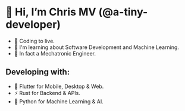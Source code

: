 # 👋 Hi, I’m Chris MV (@a-tiny-developer)
- 💜 Coding to live.
- 🌱 I'm learning about Software Development and Machine Learning.
- 🦾 In fact a Mechatronic Engineer.
## Developing with:
- 🎯 Flutter for Mobile, Desktop & Web.
- ⚡ Rust for Backend & APIs.
- 🤖 Python for Machine Learning & AI.
